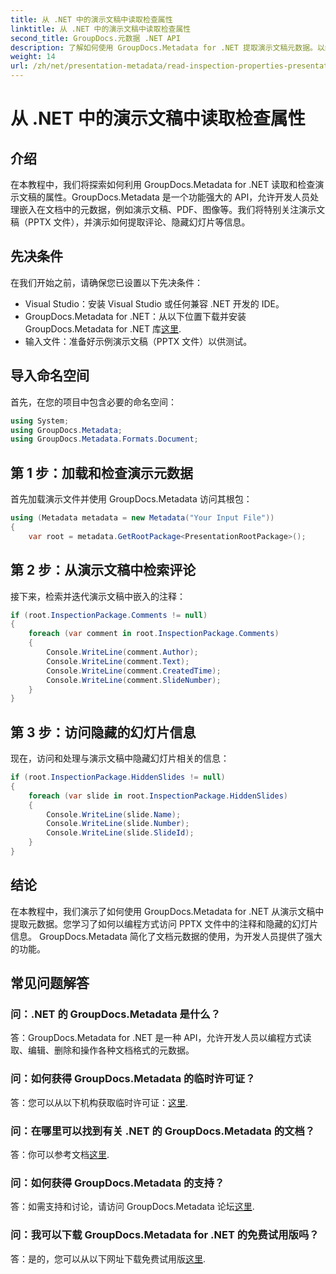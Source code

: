 ```yaml
---
title: 从 .NET 中的演示文稿中读取检查属性
linktitle: 从 .NET 中的演示文稿中读取检查属性
second_title: GroupDocs.元数据 .NET API
description: 了解如何使用 GroupDocs.Metadata for .NET 提取演示文稿元数据。以编程方式访问评论、隐藏幻灯片等。
weight: 14
url: /zh/net/presentation-metadata/read-inspection-properties-presentations/
---
```


# 从 .NET 中的演示文稿中读取检查属性

## 介绍
在本教程中，我们将探索如何利用 GroupDocs.Metadata for .NET 读取和检查演示文稿的属性。GroupDocs.Metadata 是一个功能强大的 API，允许开发人员处理嵌入在文档中的元数据，例如演示文稿、PDF、图像等。我们将特别关注演示文稿（PPTX 文件），并演示如何提取评论、隐藏幻灯片等信息。
## 先决条件
在我们开始之前，请确保您已设置以下先决条件：
- Visual Studio：安装 Visual Studio 或任何兼容 .NET 开发的 IDE。
-  GroupDocs.Metadata for .NET：从以下位置下载并安装 GroupDocs.Metadata for .NET 库[这里](https://releases.groupdocs.com/metadata/net/).
- 输入文件：准备好示例演示文稿（PPTX 文件）以供测试。
## 导入命名空间
首先，在您的项目中包含必要的命名空间：
```csharp
using System;
using GroupDocs.Metadata;
using GroupDocs.Metadata.Formats.Document;
```
## 第 1 步：加载和检查演示元数据
首先加载演示文件并使用 GroupDocs.Metadata 访问其根包：
```csharp
using (Metadata metadata = new Metadata("Your Input File"))
{
    var root = metadata.GetRootPackage<PresentationRootPackage>();
```
## 第 2 步：从演示文稿中检索评论
接下来，检索并迭代演示文稿中嵌入的注释：
```csharp
if (root.InspectionPackage.Comments != null)
{
    foreach (var comment in root.InspectionPackage.Comments)
    {
        Console.WriteLine(comment.Author);
        Console.WriteLine(comment.Text);
        Console.WriteLine(comment.CreatedTime);
        Console.WriteLine(comment.SlideNumber);
    }
}
```
## 第 3 步：访问隐藏的幻灯片信息
现在，访问和处理与演示文稿中隐藏幻灯片相关的信息：
```csharp
if (root.InspectionPackage.HiddenSlides != null)
{
    foreach (var slide in root.InspectionPackage.HiddenSlides)
    {
        Console.WriteLine(slide.Name);
        Console.WriteLine(slide.Number);
        Console.WriteLine(slide.SlideId);
    }
}
```
## 结论
在本教程中，我们演示了如何使用 GroupDocs.Metadata for .NET 从演示文稿中提取元数据。您学习了如何以编程方式访问 PPTX 文件中的注释和隐藏的幻灯片信息。 GroupDocs.Metadata 简化了文档元数据的使用，为开发人员提供了强大的功能。

## 常见问题解答
### 问：.NET 的 GroupDocs.Metadata 是什么？
答：GroupDocs.Metadata for .NET 是一种 API，允许开发人员以编程方式读取、编辑、删除和操作各种文档格式的元数据。
### 问：如何获得 GroupDocs.Metadata 的临时许可证？
答：您可以从以下机构获取临时许可证：[这里](https://purchase.groupdocs.com/temporary-license/).
### 问：在哪里可以找到有关 .NET 的 GroupDocs.Metadata 的文档？
答：你可以参考文档[这里](https://tutorials.groupdocs.com/metadata/net/).
### 问：如何获得 GroupDocs.Metadata 的支持？
答：如需支持和讨论，请访问 GroupDocs.Metadata 论坛[这里](https://forum.groupdocs.com/c/metadata/14).
### 问：我可以下载 GroupDocs.Metadata for .NET 的免费试用版吗？
答：是的，您可以从以下网址下载免费试用版[这里](https://releases.groupdocs.com/).